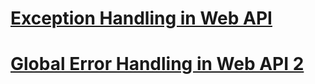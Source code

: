 # [Exception Handling in Web API](exception-handling.md)
# [Global Error Handling in Web API 2](web-api-global-error-handling.md)
